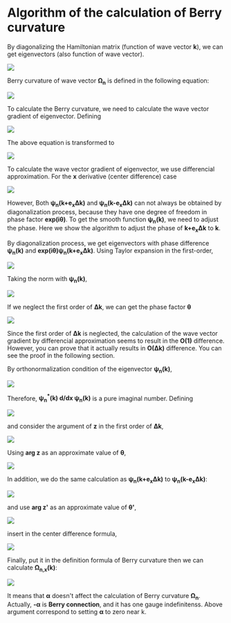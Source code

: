# Algorithm of the calculation of Berry curvature
By diagonalizing the Hamiltonian matrix (function of wave vector **k**), we can get eigenvectors (also function of wave vector).
<p><img src="https://latex.codecogs.com/svg.latex?\fn_cm&space;\hat{H}(k)\psi_n(k)=\varepsilon_n\psi_n(k)"></p>

Berry curvature of wave vector **&Omega;<sub>n</sub>** is defined in the following equation:
<p><img src="https://latex.codecogs.com/svg.latex?\fn_cm&space;\Omega_n(k)=\text{i}\Bigl(\nabla_k\psi_n^*(k)\Bigr)\times\Bigl(\nabla_k\psi_n(k)\Bigr)"></p>

To calculate the Berry curvature, we need to calculate the wave vector gradient of eigenvector. Defining
<p><img src="https://latex.codecogs.com/svg.latex?\fn_cm&space;\chi_n(k)=\nabla_k\psi_n(k)"></p>
The above equation is transformed to
<p><img src="https://latex.codecogs.com/svg.latex?\fn_cm&space;\Omega_n(k)=\text{i}\chi_n^*(k)\times\chi_n(k)=\begin{pmatrix}-2\text{Im}(\chi_{n,y}^*(k)\chi_{n,z}(k))&space;\\&space;-2\text{Im}(\chi_{n,z}^*(k)\chi_{n,x}(k))&space;\\&space;-2\text{Im}(\chi_{n,x}^*(k)\chi_{n,y}(k))\end{pmatrix}"></p>

To calculate the wave vector gradient of eigenvector, we use differencial approximation. For the **x** derivative (center difference) case
<p><img src="https://latex.codecogs.com/svg.latex?\fn_cm&space;\chi_{n,x}(k)=\frac{\psi_n(k&plus;e_x\Delta&space;k)-\psi_n(k-e_x\Delta&space;k)}{2\Delta&space;k}&plus;\mathcal{O}(\Delta&space;k^2)"></p>

However, Both **&psi;<sub>n</sub>(k+e<sub>x</sub>&Delta;k)** and **&psi;<sub>n</sub>(k-e<sub>x</sub>&Delta;k)** can not always be obtained by diagonalization process, because they have one degree of freedom in phase factor **exp(i&theta;)**. To get the smooth function **&psi;<sub>n</sub>(k)**, we need to adjust the phase. Here we show the algorithm to adjust the phase of **k+e<sub>x</sub>&Delta;k** to **k**.

By diagonalization process, we get eigenvectors with phase difference **&psi;<sub>n</sub>(k)** and **exp(i&theta;)&psi;<sub>n</sub>(k+e<sub>x</sub>&Delta;k)**. Using Taylor expansion in the first-order,
<p><img src="https://latex.codecogs.com/svg.latex?\fn_cm&space;e^{\text&space;i\theta}\psi_n(k&plus;e_x\Delta&space;k)=e^{\text&space;i\theta}\left(\psi_n(k)&plus;\Delta&space;k\cdot\frac{\partial}{\partial&space;x}\psi_n(k)&space;\right&space;)&plus;\mathcal{O}(\Delta&space;k^2)"></p>

Taking the norm with **&psi;<sub>n</sub>(k)**,
<p><img src="https://latex.codecogs.com/svg.latex?\fn_cm&space;z\equiv\psi_n^*(k)e^{\text&space;i\theta}\psi_n(k&plus;e_x\Delta&space;k)=e^{\text&space;i\theta}\left(1&plus;\Delta&space;k\cdot\psi_n^*(k)\frac{\partial}{\partial&space;x}\psi_n(k)&space;\right&space;)&plus;\mathcal{O}(\Delta&space;k^2)"></p>

If we neglect the first order of **&Delta;k**, we can get the phase factor **&theta;**
<p><img src="https://latex.codecogs.com/svg.latex?\fn_cm&space;\theta=\arg&space;z&plus;\mathcal{O}(\Delta&space;k)"></p>

Since the first order of **&Delta;k** is neglected, the calculation of the wave vector gradient by differencial approximation seems to result in the **O(1)** difference. However, you can prove that it actually results in **O(&Delta;k)** difference. You can see the proof in the following section.

By orthonormalization condition of the eigenvector **&psi;<sub>n</sub>(k)**,
<p><img src="https://latex.codecogs.com/svg.latex?\fn_cm&space;\frac{\partial}{\partial&space;x}\Bigl(\psi_n^*(k)\psi_n(k)\Bigr)=\psi_n^*(k)\frac{\partial}{\partial&space;x}\psi_n(k)&plus;\left(\psi_n^*(k)\frac{\partial}{\partial&space;x}\psi_n(k)\right)^*=0"></p>

Therefore, **&psi;<sub>n</sub><sup>*</sup>(k) d/dx &psi;<sub>n</sub>(k)** is a pure imaginal number. Defining
<p><img src="https://latex.codecogs.com/svg.latex?\fn_cm&space;\text&space;i\alpha_x=\psi_n^*(k)\frac{\partial}{\partial&space;x}\psi_n(k)\&space;\&space;(\alpha_x\in\mathbb{R})"></p>

and consider the argument of **z** in the first order of **&Delta;k**,
<p><img src="https://latex.codecogs.com/svg.latex?\fn_cm&space;\arg&space;z=\theta&plus;\alpha_x\Delta&space;k&plus;\mathcal{O}(\Delta&space;k^2)"></p>

Using **arg z** as an approximate value of **&theta;**,
<p><img src="https://latex.codecogs.com/svg.latex?\fn_cm&space;\begin{align*}&space;\psi_\text{approx}(k&plus;e_x\Delta&space;k)&\equiv&space;e^{-\text&space;i\arg&space;z}e^{\text&space;i\theta}\psi_n(k&plus;e_x\Delta&space;k)\\&space;&=(1-\text&space;i\alpha_x\Delta&space;k)\left(\psi_n(k)&plus;\Delta&space;k\frac{\partial}{\partial&space;x}\psi_n(k)\right)&plus;\mathcal{O}(\Delta&space;k^2)\\&space;&=\psi_n(k)&plus;\Delta&space;k\frac{\partial}{\partial&space;x}\psi_n(k)-\text&space;i\alpha_x\Delta&space;k\psi_n(k)&plus;\mathcal{O}(\Delta&space;k^2)&space;\end{align*}"></p>

In addition, we do the same calculation as **&psi;<sub>n</sub>(k+e<sub>x</sub>&Delta;k)** to **&psi;<sub>n</sub>(k-e<sub>x</sub>&Delta;k)**:
<p><img src="https://latex.codecogs.com/svg.latex?\fn_cm&space;z^\prime\equiv\psi_n^*(k)e^{\text&space;i\theta^\prime}\psi_n(k-e_x\Delta&space;k),\&space;\&space;\arg&space;z^\prime=\theta^\prime-\alpha_x\Delta&space;k&plus;\mathcal{O}(\Delta&space;k^2)"></p>

and use **arg z'** as an approximate value of **&theta;'**,
<p><img src="https://latex.codecogs.com/svg.latex?\fn_cm&space;\begin{align*}&space;\psi_\text{approx}(k-e_x\Delta&space;k)&\equiv&space;e^{-\text&space;i\arg&space;z^\prime}e^{\text&space;i\theta^\prime}\psi_n(k-e_x\Delta&space;k)\\&space;&=\psi_n(k)-\Delta&space;k\frac{\partial}{\partial&space;x}\psi_n(k)&plus;\text&space;i\alpha_x\Delta&space;k\psi_n(k)&plus;\mathcal{O}(\Delta&space;k^2)&space;\end{align*}"></p>

insert in the center difference formula,
<p><img src="https://latex.codecogs.com/svg.latex?\fn_cm&space;\frac{\psi_\text{approx}(k&plus;e_x\Delta&space;k)-\psi_\text{approx}(k-e_x\Delta&space;k)}{2\Delta&space;k}=\frac{\partial}{\partial&space;x}\psi_n(k)&minus;\text&space;i\alpha_x\psi_n(k)&plus;\mathcal{O}(\Delta&space;k)"></p>

Finally, put it in the definition formula of Berry curvature then we can calculate **&Omega;<sub>n,x</sub>(k)**:
<p><img src="https://latex.codecogs.com/svg.latex?\fn_cm&space;\begin{align*}&space;\Omega_{n,x}(k)&=-2\text{Im}\Bigl(\chi_{n,y}^*(k)\chi_{n,z}(k)\Bigr)\\&space;&=-2\text{Im}\left[\left(\frac{\partial}{\partial&space;y}&space;\psi_n(k)-\text&space;i\alpha_y\psi_n(k)\right&space;)^*\left(\frac{\partial}{\partial&space;z}&space;\psi_n(k)-\text&space;i\alpha_z\psi_n(k)\right&space;)\right]\\&space;&=-2\text{Im}\left[\frac{\partial}{\partial&space;y}\psi_n^*(k)\frac{\partial}{\partial&space;z}\psi_n(k)&space;&plus;\text&space;i\alpha_y\psi_n^*(k)\frac{\partial}{\partial&space;z}\psi_n(k)-\text&space;i\alpha_z\psi_n(k)\frac{\partial}{\partial&space;y}\psi_n^*(k)&plus;\alpha_y\alpha_z\psi_n^*(k)\psi_n(k)\right&space;]\\&space;&=-2\text{Im}\left[\frac{\partial}{\partial&space;y}\psi_n^*(k)\frac{\partial}{\partial&space;z}\psi_n(k)-\alpha_y\alpha_z&space;\right&space;]\\&space;&=-2\text{Im}\left(\frac{\partial}{\partial&space;y}\psi_n^*(k)\frac{\partial}{\partial&space;z}\psi_n(k)&space;\right&space;)\&space;\&space;(\because&space;\alpha_y,\&space;\alpha_z\in\mathbb{R})&space;\end{align*}"></p>

It means that **&alpha;** doesn't affect the calculation of Berry curvature **&Omega;<sub>n</sub>**. Actually, **-&alpha;** is **Berry connection**, and it has one gauge indefinitenss. Above argument correspond to setting **&alpha;** to zero near k.
